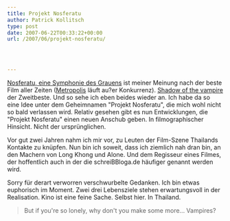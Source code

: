 ```yaml
---
title: Projekt Nosferatu
author: Patrick Kollitsch
type: post
date: 2007-06-22T00:33:22+00:00
url: /2007/06/projekt-nosferatu/




---
```

[Nosferatu, eine Symphonie des Grauens][1] ist meiner Meinung nach der beste Film aller Zeiten ([Metropolis][2] läuft au?er Konkurrenz). [Shadow of the vampire][3] der Zweitbeste. Und so sehe ich eben beides wieder an. Ich habe da so eine Idee unter dem Geheimnamen "Projekt Nosferatu", die mich wohl nicht so bald verlassen wird. Relativ gesehen gibt es nun Entwicklungen, die "Projekt Nosferatu" einen neuen Anschub geben. In filmographischer Hinsicht. Nicht der urspr&uuml;nglichen. 

Vor gut zwei Jahren nahm ich mir vor, zu Leuten der Film-Szene Thailands Kontakte zu knüpfen. Nun bin ich soweit, dass ich ziemlich nah dran bin, an den Machern von Long Khong und Alone. Und dem Regisseur eines Filmes, der hoffentlich auch in der die schreiBBloga.de häufiger genannt werden wird.

Sorry für derart verworren verschwurbelte Gedanken. Ich bin etwas euphorisch im Moment. Zwei drei Lebensziele stehen erwartungsvoll in der Realisation. Kino ist eine feine Sache. Selbst hier. In Thailand.

> But if you're so lonely, why don't you make some more... Vampires?

 [1]: http://imdb.com/title/tt0013442/
 [2]: http://imdb.com/title/tt0017136/
 [3]: http://imdb.com/title/tt0189998/